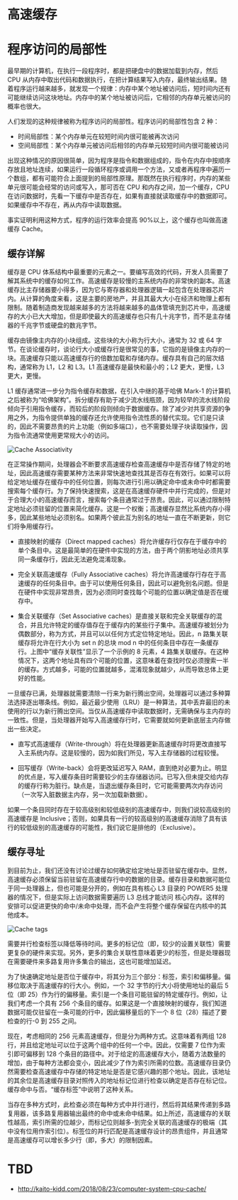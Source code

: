 # 高速缓存

# 程序访问的局部性

最早期的计算机，在执行一段程序时，都是把硬盘中的数据加载到内存，然后 CPU 从内存中取出代码和数据执行，在把计算结果写入内存，最终输出结果。随着程序运行越来越多，就发现一个规律：内存中某个地址被访问后，短时间内还有可能继续访问这块地址。内存中的某个地址被访问后，它相邻的内存单元被访问的概率也很大。

人们发现的这种规律被称为程序访问的局部性。程序访问的局部性包含 2 种：

- 时间局部性：某个内存单元在较短时间内很可能被再次访问
- 空间局部性：某个内存单元被访问后相邻的内存单元较短时间内很可能被访问

出现这种情况的原因很简单，因为程序是指令和数据组成的，指令在内存中按顺序存放且地址连续，如果运行一段循环程序或调用一个方法，又或者再程序中遍历一个数组，都有可能符合上面提到的局部性原理。那既然在执行程序时，内存的某些单元很可能会经常的访问或写入，那可否在 CPU 和内存之间，加一个缓存，CPU 在访问数据时，先看一下缓存中是否存在，如果有直接就读取缓存中的数据即可。如果缓存中不存在，再从内存中读取数据。

事实证明利用这种方式，程序的运行效率会提高 90%以上，这个缓存也叫做高速缓存 Cache。

## 缓存详解

缓存是 CPU 体系结构中最重要的元素之一。要编写高效的代码，开发人员需要了解其系统中的缓存如何工作。高速缓存是较慢的主系统内存的非常快的副本。高速缓存比主存储器要小得多，因为它与寄存器和处理器逻辑一起包含在处理器芯片内。从计算的角度来看，这是主要的房地产，并且其最大大小在经济和物理上都有限制。随着制造商发现越来越多的方法将越来越多的晶体管填充到芯片中，高速缓存的大小已大大增加，但是即使最大的高速缓存也只有几十兆字节，而不是主存储器的千兆字节或硬盘的数兆字节。

缓存由镜像主内存的小块组成。这些块的大小称为行大小，通常为 32 或 64 字节。在谈论缓存时，谈论行大小或缓存行是很常见的事，它指的是镜像主内存的一块。高速缓存只能以高速缓存行的倍数加载和存储内存。缓存具有自己的层次结构，通常称为 L1，L2 和 L3。L1 高速缓存是最快和最小的；L2 更大，更慢，L3 更大，更慢。

L1 缓存通常进一步分为指令缓存和数据，在引入中继的基于哈佛 Mark-1 的计算机之后被称为“哈佛架构”。拆分缓存有助于减少流水线瓶颈，因为较早的流水线阶段倾向于引用指令缓存，而较后的阶段则倾向于数据缓存。除了减少对共享资源的争用之外，为指令提供单独的缓存还允许使用指令流性质的替代实现。它们是只读的，因此不需要昂贵的片上功能（例如多端口），也不需要处理子块读取操作，因为指令流通常使用更常规大小的访问。

![Cache Associativity](https://s2.ax1x.com/2020/01/27/1nssG6.png)

在正常操作期间，处理器会不断要求高速缓存检查高速缓存中是否存储了特定的地址，因此高速缓存需要某种方法来非常快速地查找其是否存在有效行。如果可以将给定地址缓存在缓存中的任何位置，则每次进行引用以确定命中或未命中时都需要搜索每个缓存行。为了保持快速搜索，这是在高速缓存硬件中并行完成的，但是对于合理大小的高速缓存而言，搜索每个条目通常过于昂贵。因此，可以通过限制特定地址必须驻留的位置来简化缓存。这是一个权衡；高速缓存显然比系统内存小得多，因此某些地址必须别名。如果两个彼此互为别名的地址一直在不断更新，则它们将争用缓存行。

- 直接映射的缓存（Direct mapped caches）将允许缓存行仅存在于缓存中的单个条目中。这是最简单的在硬件中实现的方法，由于两个阴影地址必须共享同一条缓存行，因此无法避免混淆现象。

- 完全关联高速缓存（Fully Associative caches）将允许高速缓存行存在于高速缓存的任何条目中。由于可以使用任何条目，因此可以避免别名问题。但是在硬件中实现非常昂贵，因为必须同时查找每个可能的位置以确定值是否在缓存中。

- 集合关联缓存（Set Associative caches）是直接关联和完全关联缓存的混合，并且允许特定的缓存值存在于缓存内的某些行子集中。高速缓存被划分为偶数部分，称为方式，并且可以以任何方式定位特定地址。因此，n 路集关联缓存将允许在行大小为 set n 的总块 mod n 中的任何条目中存在一条缓存行。上图中“缓存关联性”显示了一个示例的 8 元素，4 路集关联缓存。在这种情况下，这两个地址具有四个可能的位置，这意味着在查找时仅必须搜索一半的缓存。方式越多，可能的位置就越多，混淆现象就越少，从而导致总体上更好的性能。

一旦缓存已满，处理器就需要清除一行来为新行腾出空间，处理器可以通过多种算法选择逐出哪条线。例如，最近最少使用（LRU）是一种算法，其中丢弃最旧的未使用的行以为新行腾出空间。当仅从高速缓存中读取数据时，无需确保与主内存的一致性。但是，当处理器开始写入高速缓存行时，它需要就如何更新底层主内存做出一些决定。

- 直写式高速缓存（Write-through）将在处理器更新高速缓存时将更改直接写入主系统内存。这是较慢的，因为如我们所见，写入主存储器的过程较慢。

- 回写缓存（Write-back）会将更改延迟写入 RAM，直到绝对必要为止。明显的优点是，写入缓存条目时需要较少的主存储器访问。已写入但未提交给内存的缓存行称为脏行。缺点是，当退出缓存条目时，它可能需要两次内存访问（一次写入脏数据主内存，另一次加载新数据）。

如果一个条目同时存在于较高级别和较低级别的高速缓存中，则我们说较高级别的高速缓存是 Inclusive；否则，如果具有一行的较高级别的高速缓存消除了具有该行的较低级别的高速缓存的可能性，我们说它是排他的（Exclusive）。

## 缓存寻址

到目前为止，我们还没有讨论过缓存如何确定给定地址是否驻留在缓存中。显然，高速缓存必须保留当前驻留在高速缓存行中的数据的目录。缓存目录和数据可能位于同一处理器上，但也可能是分开的，例如在具有核心 L3 目录的 POWER5 处理器的情况下，但是实际上访问数据需要遍历 L3 总线才能访问 核心内存。这样的安排可以促进更快的命中/未命中处理，而不会产生将整个缓存保留在内核中的其他成本。

![Cache tags](https://s2.ax1x.com/2020/01/27/1n67Dg.png)

需要并行检查标签以降低等待时间。更多的标记位（即，较少的设置关联性）需要更复杂的硬件来实现。另外，更多的集合关联性意味着更少的标签，但是处理器现在需要硬件来多路复用许多集合的输出，这也可能增加延迟。

为了快速确定地址是否位于缓存中，将其分为三个部分：标签，索引和偏移量。偏移位取决于高速缓存的行大小。例如，一个 32 字节的行大小将使用地址的最后 5 位（即 25）作为行的偏移量。索引是一个条目可能驻留的特定缓存行。例如，让我们考虑一个具有 256 个条目的缓存。如果这是一个直接映射的缓存，我们知道数据可能仅驻留在一条可能的行中，因此偏移量后的下一个 8 位（28）描述了要检查的行-0 到 255 之间。

现在，考虑相同的 256 元素高速缓存，但是分为两种方式。这意味着有两组 128 行，并且给定地址可以位于这两个组中的任何一个中。因此，仅需要 7 位作为索引即可偏移到 128 个条目的路径中。对于给定的高速缓存大小，随着方法数量的增加，由于每种方法都会变小，因此减少了作为索引所需的位数。高速缓存目录仍然需要检查高速缓存中存储的特定地址是否是它感兴趣的那个地址。因此，该地址的其余位是高速缓存目录对照传入的地址标记位进行检查以确定是否存在标记位。缓存命中与否。“缓存标签”中说明了这种关系。

当存在多种方式时，此检查必须在每种方式中并行进行，然后将其结果传递到多路复用器，该多路复用器输出最终的命中或未命中结果。如上所述，高速缓存的关联性越高，索引所需的位越少，而标记位则越多-到完全关联的高速缓存的极端（其中没有位用作索引位）。标签位的并行匹配是高速缓存设计的昂贵组件，并且通常是高速缓存可以增长多少行（即，多大）的限制因素。

# TBD

- http://kaito-kidd.com/2018/08/23/computer-system-cpu-cache/

